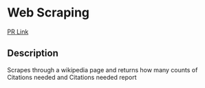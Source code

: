 # Web Scraping

[PR Link](https://github.com/KSTOV/web-scraper/pull/1)

## Description

Scrapes through a wikipedia page and returns how many counts of Citations needed and Citations needed report
